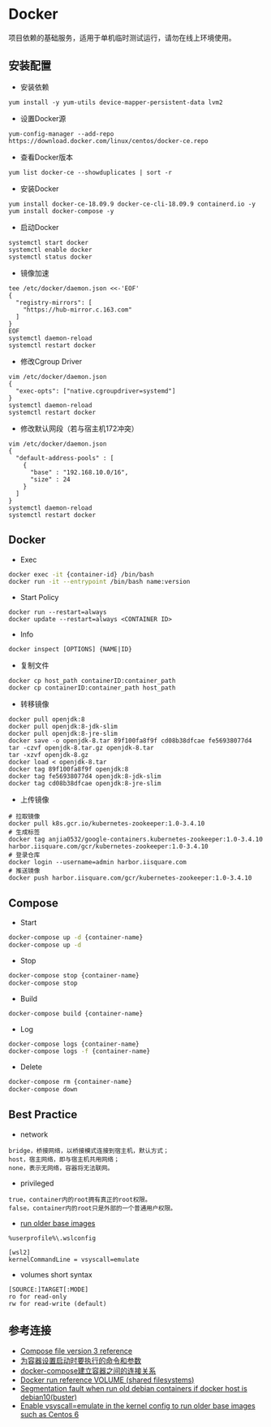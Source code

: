 # Docker
项目依赖的基础服务，适用于单机临时测试运行，请勿在线上环境使用。

## 安装配置
- 安装依赖
```
yum install -y yum-utils device-mapper-persistent-data lvm2
```
- 设置Docker源
```
yum-config-manager --add-repo https://download.docker.com/linux/centos/docker-ce.repo
```
- 查看Docker版本
```
yum list docker-ce --showduplicates | sort -r
```
- 安装Docker
```
yum install docker-ce-18.09.9 docker-ce-cli-18.09.9 containerd.io -y
yum install docker-compose -y
```
- 启动Docker
```
systemctl start docker
systemctl enable docker
systemctl status docker
```
- 镜像加速
```
tee /etc/docker/daemon.json <<-'EOF'
{
  "registry-mirrors": [
    "https://hub-mirror.c.163.com"
  ]
}
EOF
systemctl daemon-reload
systemctl restart docker
```
- 修改Cgroup Driver
```
vim /etc/docker/daemon.json
{
  "exec-opts": ["native.cgroupdriver=systemd"]
}
systemctl daemon-reload
systemctl restart docker
```
- 修改默认网段（若与宿主机172冲突）
```
vim /etc/docker/daemon.json
{
  "default-address-pools" : [
    {
      "base" : "192.168.10.0/16",
      "size" : 24
    }
  ]
}
systemctl daemon-reload
systemctl restart docker
```

## Docker
- Exec
```bash
docker exec -it {container-id} /bin/bash
docker run -it --entrypoint /bin/bash name:version
```
- Start Policy
```
docker run --restart=always
docker update --restart=always <CONTAINER ID>
```
- Info
```
docker inspect [OPTIONS] {NAME|ID}
```
- 复制文件
```
docker cp host_path containerID:container_path
docker cp containerID:container_path host_path
```
- 转移镜像
```
docker pull openjdk:8
docker pull openjdk:8-jdk-slim
docker pull openjdk:8-jre-slim
docker save -o openjdk-8.tar 89f100fa8f9f cd08b38dfcae fe56938077d4
tar -czvf openjdk-8.tar.gz openjdk-8.tar
tar -xzvf openjdk-8.gz
docker load < openjdk-8.tar
docker tag 89f100fa8f9f openjdk:8
docker tag fe56938077d4 openjdk:8-jdk-slim
docker tag cd08b38dfcae openjdk:8-jre-slim
```
- 上传镜像
```
# 拉取镜像
docker pull k8s.gcr.io/kubernetes-zookeeper:1.0-3.4.10
# 生成标签
docker tag anjia0532/google-containers.kubernetes-zookeeper:1.0-3.4.10 harbor.iisquare.com/gcr/kubernetes-zookeeper:1.0-3.4.10
# 登录仓库
docker login --username=admin harbor.iisquare.com
# 推送镜像
docker push harbor.iisquare.com/gcr/kubernetes-zookeeper:1.0-3.4.10
```

## Compose
- Start
```bash
docker-compose up -d {container-name}
docker-compose up -d
```
- Stop
```bash
docker-compose stop {container-name}
docker-compose stop
```
- Build
```bash
docker-compose build {container-name}
```
- Log
```bash
docker-compose logs {container-name}
docker-compose logs -f {container-name}
```
- Delete
```bash
docker-compose rm {container-name}
docker-compose down
```

## Best Practice
- network
```
bridge，桥接网络，以桥接模式连接到宿主机，默认方式；
host，宿主网络，即与宿主机共用网络；
none，表示无网络，容器将无法联网。
```
- privileged
```
true，container内的root拥有真正的root权限。
false，container内的root只是外部的一个普通用户权限。
```
- [run older base images](https://github.com/microsoft/WSL/issues/4694)
```
%userprofile%\.wslconfig

[wsl2]
kernelCommandLine = vsyscall=emulate
```
- volumes short syntax
```
[SOURCE:]TARGET[:MODE]
ro for read-only
rw for read-write (default)
```

## 参考连接
- [Compose file version 3 reference](https://docs.docker.com/compose/compose-file/compose-file-v3/)
- [为容器设置启动时要执行的命令和参数](https://kubernetes.io/zh/docs/tasks/inject-data-application/define-command-argument-container/)
- [docker-compose建立容器之间的连接关系](https://www.jianshu.com/p/1e80c2866a9d)
- [Docker run reference VOLUME (shared filesystems)](https://docs.docker.com/engine/reference/run/#volume-shared-filesystems)
- [Segmentation fault when run old debian containers if docker host is debian10(buster)](https://stackoverflow.com/questions/57807835/segmentation-fault-when-run-old-debian-containers-if-docker-host-is-debian10bus)
- [Enable vsyscall=emulate in the kernel config to run older base images such as Centos 6](https://github.com/microsoft/WSL/issues/4694)
